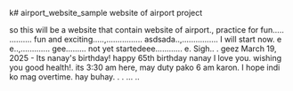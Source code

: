 k# airport_website_sample
website of airport project

so this will be a website that contain website of airport., practice for fun.....
..........
fun and exciting.....,................
asdsada..,................
I will start now. e e..,.............
gee.........
not yet startedeee............
e.
Sigh..
.
geez
March 19, 2025 - Its nanay's birthday! happy 65th birthday nanay I love you. wishing you good health!. its 3:30 am here, may duty pako 6 am karon. I hope indi ko mag overtime. hay buhay. . .
...
..
